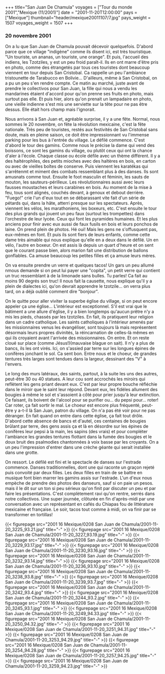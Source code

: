+++
title="San Juan De Chamula"
voyages = ["Tour du monde 2001","Mexique (11/2001)"]
date = "2001-11-20T12:00:00"
pays = ["Mexique"]
thumbnail="header/mexique20011107/7.jpg"
pays_weight = 1507
voyages_weight = 1507
+++
### 20 novembre 2001

On a lu que San Juan de Chamula pouvait décevoir quelquefois. D'abord parce 
que ce village "indigène" comme ils disent ici, est très touristique. "Un touriste, 
un ananas, un touriste, une orange". Et puis, l'accueil des indiens, les Tzotziles, 
y est un peu froid paraît-il. Ils en ont marre d'être pris en photo, comme des 
étrangetés par tous ces touristes dont beaucoup viennent en tour depuis San 
Cristobal. Ca rappelle un peu l'ambiance tristounette de Tarabucco en Bolivie... 
D'ailleurs, même à San Cristobal, on a pu un peu s'en rendre compte. Ce matin 
au marché, juste avant de prendre le collectivos pour San Juan, la fille qui 
nous a vendu les mandarines étaient d'accord pour qu'on prenne ses fruits en 
photo, mais surtout pas elle. Et puis hier, alors qu'on prenait un lampadaire 
en photo, une vieille indienne s'est mis une serviette sur la tête pour ne pas 
être dessus. Elle était hors champ mais l'ignorait.

Nous arrivons à San Juan et, agréable surprise, il y a une fête. Normal, nous 
sommes le 20 novembre, on fête la révolution mexicaine, c'est la fête nationale. 
Très peu de touristes, restés aux festivités de San Cristobal sans doute, mais 
en pleine saison, ce doit être impressionnant vu l'immense parking pour les 
bus à l'entrée du village. Le défilé commence. C'est d'abord le tour des gamins. 
Comme nous le précise la dame qui vend des boissons, ce sont les gamins du village, 
ou plutôt ceux qui ont la chance d'aler à l'école. Chaque classe ou école défile 
avec un thème différent. Il y a des haltérophiles, des petits mioches avec des 
haltères en bois, en carton ou avec de vieilles boîtes de conserve. Puis viennent 
les karatékas qui s'arrêtenmt et miment des combats ressemblant plus à des danses. 
Ils sont amusnats comme tout. Ensuite le foot masculin et féminin, les sauts 
de mouton, les sauteurs-périlleux. Les révolutionnaires aussi avec leurs fausses 
moustaches et leurs carabines en bois. Au moment de la mise à feu, tous sont 
alignés, couchés devant, à genoux et debout derrière. "Fuego!" crie l'un d'eux 
tout en se débarassant vite fait d'un série de pétards qui, dans la hâte, atterri 
presque sur les spectateurs. Après, viennent les vélos, les marathoniens, les 
boxeurs, etc. C'est ensuite le tour des plus grands qui jouent un peu faux (surtout 
les trompettes) dans l'orchestre de leur lycée. Ceux qui font les pyramides 
humaines. Et les plus anciens pour finir avec eux aussi de faux fusils en bois 
et leurs ponchos de laine. On prend plein de photos. Hé oui! Mais les gens ne 
s'offusquent pas, eux-mêmes en font. Et puis ils sont fiers de leurs enfants, 
comme cette dame très aimable qui nous explique qu'elle en a deux dans le défilé. 
Un en vélo, l'autre en boxeur. On est assis là depuis un quart d'heure et on 
sent que le courant passe bien, alors marion fait une distribution de ballons 
gonflables. Ca amuse beaucoup les petites filles et ça amuse leurs mères. 

On va ensuite prendre un verre et quelques tacos! Un gars un peu allumé nmous 
demande si on peut lui payer une "copita", un petit verre qui contient un truc 
ressemblant à de la limonade sans bulles. Tu parles! Ca fait au moins 90 degrés 
son truc! Il nous fait la causette, nous explique qu'il y a plein de dialectes 
ici, qu'on devrait apprendre le tzotzile... on verra plus tard, on a déjà oublié 
comment dire "bonjour".

On le quitte pour aller viviter la superbe église du village, si on peut encore 
appeler ça une église... L'intérieur est exceptionnel. S'il est vrai que le 
bâtiment a une allure d'église, il y a bien longtemps qu'aucun prêtre n'y a 
mis les pieds, chassés par les tzotziles. En fait, ils pratiquent leur religion 
dans un cadre catholique. Les saints catholiques à l'intérieur amenés par les 
missionnaires venus les évangéliser, sont toujours là mais représentent désormais 
leurs propres divinités, la réincarnation de celles-là mêmes en qui ils croyaient 
avant l'arrivée des missionnaires. On entre. Et on reste cloué sur place (comme 
Jésus!)(mauvaise blague on sait). Il n'y a plus de bancs, ils les ont virés. 
Ici, on s'assied par terre sur les longues épines de conifères jonchant le sol. 
Ca sent bon. Entre nous et le choeur, de grandes tentures très larges sont tendues 
dans la largeur, dessinant des "V" à l'envers.

Le long des murs latéraux, des saints, partout, à la suite les uns des autres, 
peut-être 30 ou 40 statues. A leur cou sont accrochés les miroirs qui reflètent 
les gens priant devant eux. C'est par leur propre bouche réfléchie dans le miroir 
que le saint leur répond. Devant eux, les fidèles allument des bougies à même 
le sol et s'assoient à côté pour prier jusqu'à leur extinction. Ce faisant, 
ils boivent de l'alcool pour se purifier ou... du pepsi pour... roter! Car roter, 
ça fait sortir le mal. Le choeur est encore plus fréquenté, peut-être y a-t-il 
là San Juan, patron du village. On n'a pas été voir pour ne pas déranger. En 
fait quand on entre dans cette église, ça fait tout drôle. D'abord cette absence 
de bancs et d'autel, ces centaines de bougies brûlant par terre, des gens assis 
ça et là en désordre sur les épines de conifères leur pepsi à la main, les sapins 
(des vrais) et pour compléter l'ambiance les grandes tentures flottant dans 
la fumée des bougies et le doux bruit des psalmodies chantonnées à voix basse 
par les croyants. On a un peu l'impression d'entrer dans une crèche géante qui 
serait installée dans une grotte.

On ressort. Le défilé est fini et le spectacle de danses sur l'estrade commence. 
Danses traditionnelles, dont une qui raconte un graçon rejeté puis convoité 
par deux filles. Les deux filles en train de se battre en musique font bien 
marrer les gamins assis sur l'estrade. L'un d'eux nous empèche de prendre des 
photos des danseurs, sauf si on paie un pesos. mais il le dit sur un ton si 
peu sérieux qu'on finit par discuter un peu et par faire les présentations. 
C'est complètement ravi qu'on rentre, serrés dans notre collectivos. Une super 
journée, clôturée en fin d'après-midi par une conversation avec un représentant 
en cafés du Chiapas fou de littérature mexicaine et française. Le soir, tacos 
tout comme à midi, on va finir par se transformer en tortillas!


<div id="TOTO">{{< figurepage src="2001 16 Mexique/0208 San Juan de Chamula/2001-11-20_3225_93.21.jpg" title="-"  >}}
{{< figurepage src="2001 16 Mexique/0208 San Juan de Chamula/2001-11-20_3227_93.19.jpg" title="-"  >}}
{{< figurepage src="2001 16 Mexique/0208 San Juan de Chamula/2001-11-20_3229_93.17.jpg" title="-"  >}}
{{< figurepage src="2001 16 Mexique/0208 San Juan de Chamula/2001-11-20_3230_93.16.jpg" title="-"  >}}
{{< figurepage src="2001 16 Mexique/0208 San Juan de Chamula/2001-11-20_3232_93.14.jpg" title="-"  >}}
{{< figurepage src="2001 16 Mexique/0208 San Juan de Chamula/2001-11-20_3236_93.10.jpg" title="-"  >}}
{{< figurepage src="2001 16 Mexique/0208 San Juan de Chamula/2001-11-20_3238_93.8.jpg" title="-"  >}}
{{< figurepage src="2001 16 Mexique/0208 San Juan de Chamula/2001-11-20_3239_93.7.jpg" title="-"  >}}
{{< figurepage src="2001 16 Mexique/0208 San Juan de Chamula/2001-11-20_3242_93.4.jpg" title="-"  >}}
{{< figurepage src="2001 16 Mexique/0208 San Juan de Chamula/2001-11-20_3244_93.2.jpg" title="-"  >}}
{{< figurepage src="2001 16 Mexique/0208 San Juan de Chamula/2001-11-20_3245_93.1.jpg" title="-"  >}}
{{< figurepage src="2001 16 Mexique/0208 San Juan de Chamula/2001-11-20_3249_94.33.jpg" title="-"  >}}
{{< figurepage src="2001 16 Mexique/0208 San Juan de Chamula/2001-11-20_3250_94.32.jpg" title="-"  >}}
{{< figurepage src="2001 16 Mexique/0208 San Juan de Chamula/2001-11-20_3251_94.31.jpg" title="-"  >}}
{{< figurepage src="2001 16 Mexique/0208 San Juan de Chamula/2001-11-20_3253_94.29.jpg" title="-"  >}}
{{< figurepage src="2001 16 Mexique/0208 San Juan de Chamula/2001-11-20_3254_94.28.jpg" title="-"  >}}
{{< figurepage src="2001 16 Mexique/0208 San Juan de Chamula/2001-11-20_3257_94.25.jpg" title="-"  >}}
{{< figurepage src="2001 16 Mexique/0208 San Juan de Chamula/2001-11-20_3259_94.23.jpg" title="-"  >}}
</DIV>

